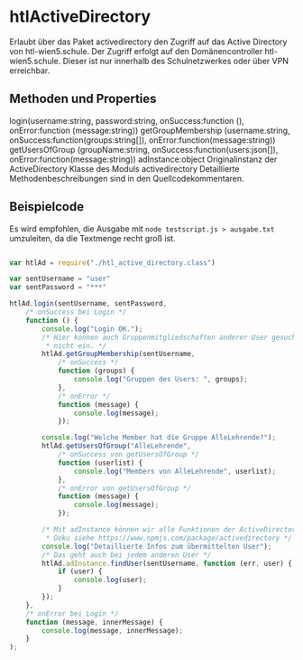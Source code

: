 # htlActiveDirectory
Erlaubt über das Paket activedirectory den Zugriff auf das Active Directory von htl-wien5.schule. Der Zugriff erfolgt auf den Domänencontroller htl-wien5.schule. Dieser ist nur innerhalb des Schulnetzwerkes oder über VPN erreichbar.

## Methoden und Properties
login(username:string, password:string, onSuccess:function (), onError:function (message:string))
getGroupMembership (username.string, onSuccess:function(groups:string[]), onError:function(message:string))
getUsersOfGroup (groupName:string, onSuccess:function(users:json[]), onError:function(message:string))
adInstance:object Originalinstanz der ActiveDirectory Klasse des Moduls activedirectory
Detaillierte Methodenbeschreibungen sind in den Quellcodekommentaren.

## Beispielcode
Es wird empfohlen, die Ausgabe mit `node testscript.js > ausgabe.txt` umzuleiten, da die Textmenge recht groß ist.

```javascript

var htlAd = require("./htl_active_directory.class")

var sentUsername = "user"
var sentPassword = "***"

htlAd.login(sentUsername, sentPassword,
    /* onSuccess bei Login */
    function () {
        console.log("Login OK.");
        /* Hier können auch Gruppenmitgliedschaften anderer User gesucht werden. Das AD schränkt dieses
         * nicht ein. */
        htlAd.getGroupMembership(sentUsername,
            /* onSuccess */
            function (groups) {
                console.log("Gruppen des Users: ", groups);
            },
            /* onError */
            function (message) {
                console.log(message);
            });

        console.log("Welche Member hat die Gruppe AlleLehrende?");
        htlAd.getUsersOfGroup("AlleLehrende",
            /* onSuccess von getUsersOfGroup */
            function (userlist) {
                console.log("Members von AlleLehrende", userlist);
            },
            /* onError von getUsersOfGroup */
            function (message) {
                console.log(message);
            });

        /* Mit adInstance können wir alle Funktionen der ActiveDirectory Klasse nutzen.
         * Doku siehe https://www.npmjs.com/package/activedirectory */
        console.log("Detaillierte Infos zum übermittelten User");
        /* Das geht auch bei jedem anderen User */
        htlAd.adInstance.findUser(sentUsername, function (err, user) {
            if (user) {
                console.log(user);
            }
        });
    },
    /* onError bei Login */
    function (message, innerMessage) {
        console.log(message, innerMessage);
    }
);
```
